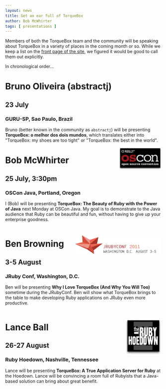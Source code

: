 ```yaml
---
layout: news
title: Get an ear full of TorqueBox
author: Bob McWhirter
tags: [ presentations ]
---
```


Members of both the TorqueBox team and the community will be speaking about 
TorqueBox in a variety of places in the coming month or so.  While we keep a
list on the [front page of the site](/), we figured it would be good to call
them out explicitly.

In chronological order...

# Bruno Oliveira (abstractj) 
## 23 July 
### GURU-SP, Sao Paulo, Brazil

Bruno (better known in the community as `abstractj`) will be presenting
**TorqueBox: o melhor dos dois mundos**, which translates either into
"TorqueBox: my shoes are too tight" or "TorqueBox: the best in the world".

<img src="/images/events/osconjava2011.png" style="width: 140px; float: right;"/>

# Bob McWhirter
## 25 July, 3:30pm
### OSCon Java, Portland, Oregon

I (Bob) will be presenting **TorqueBox: The Beauty of Ruby with the Power of Java**
next Monday at OSCon Java.  My goal is to demonstrate to the Java audience that 
Ruby can be beautiful and fun, without having to give up your enterprise goodness.

<div style="clear: right; margin-bottom: 2em;"></div>



<img src="/images/events/jrubyconf.png" style="width: 280px; float: right;"/>

# Ben Browning
## 3-5 August
### JRuby Conf, Washington, D.C.

Ben will be presenting **Why I Love TorqueBox (And Why You Will Too)** sometime
during the JRubyConf.  Ben will show what TorqueBox brings to the table to 
make developing Ruby applications on JRuby even more productive.

<div style="clear: right; margin-bottom: 2em;"></div>



<img src="/images/events/hoedown2011.png" style="width: 120px; float: right;"/>

# Lance Ball
## 26-27 August 
### Ruby Hoedown, Nashville, Tennessee

Lance will be presenting **TorqueBox: A True Application Server for Ruby** at
the Hoedown.  Lance will be convincing a room full of Rubyists that a Java-based
solution can bring about great benefit.

<div style="clear: right; margin-bottom: 2em;"></div>

